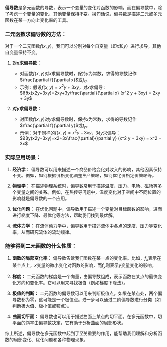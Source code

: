 **偏导数**是多元函数的导数，表示一个变量的变化对函数的影响，而在偏导数中，除了考虑一个变量的变化，其他变量保持不变。换句话说，偏导数是描述二元或多元函数在某一方向上变化率的工具。

### 二元函数求偏导数的方法：

对于一个二元函数$f(x, y)$，我们可以分别对每个自变量（即$x$和$y$）进行求导，其他自变量保持不变。

1. **对$x$求偏导数：**
    
    - 对函数$f(x, y)$对$x$求偏导数时，保持$y$为常数，求得的导数记作$\frac{\partial f}{\partial x}$或$f_x$。
    - 示例：假设$f(x, y) = x^2 y + 3xy$，对$x$求偏导： $∂∂x(x2y+3xy)=2xy+3y\frac{\partial}{\partial x} (x^2 y + 3xy) = 2xy + 3y$
2. **对$y$求偏导数：**
    
    - 对函数$f(x, y)$对$y$求偏导数时，保持$x$为常数，求得的导数记作$\frac{\partial f}{\partial y}$或$f_y$。
    - 示例：对于同样的$f(x, y) = x^2 y + 3xy$，对$y$求偏导： $∂∂y(x2y+3xy)=x2+3x\frac{\partial}{\partial y} (x^2 y + 3xy) = x^2 + 3x$

### 实际应用场景：

1. **经济学：** 偏导数可以用来描述一个商品价格变化对收入的影响，其他因素保持不变。例如，如何根据价格变化调整生产策略，如何优化价格定价策略等。
    
2. **物理学：** 在描述物理系统时，偏导数常用于描述温度、压力、电场、磁场等多个变量之间的关系。例如，在热传导问题中，温度变化对于空间中不同位置的影响就是偏导数的一个应用。
    
3. **优化问题：** 在优化问题中，偏导数用于描述一个变量对目标函数的影响，进而进行梯度下降、最优化等方法，帮助我们找到最优解。
    
4. **流体力学：** 在流体动力学中，偏导数用于描述流体中各点的速度、压力等变化率，从而研究流体的流动规律。
    

### 能够得到二元函数的什么性质：

1. **函数的局部变化率：** 偏导数告诉我们函数在某一点的变化率。比如，$f_x$表示在某个点上，$x$变量的微小变化对函数的影响，而$f_y$则表示$y$变量变化的影响。
    
2. **梯度：** 二元函数的梯度是一个向量，由偏导数组成，表示函数在某点的最快变化方向和变化率。它可以用来寻找极值（例如梯度下降法）。
    
3. **极值的判断：** 二元函数的偏导数可以用来判断极值点。如果在某点处，两个偏导数都为零，这可能是一个极值点。进一步可以通过二阶偏导数进行分类（如判断极大值、极小值或鞍点）。
    
4. **曲面切平面：** 偏导数也可以用于描述曲面上某点的切平面。在多元函数中，切平面的斜率由偏导数决定，它有助于分析曲面的局部形状。
    

综上所述，偏导数在多元函数中起到了至关重要的作用，能帮助我们理解和分析函数的局部变化、优化问题和各种物理现象。